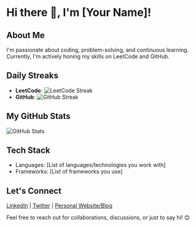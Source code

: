 # Hi there 👋, I'm [Your Name]!

## About Me
I'm passionate about coding, problem-solving, and continuous learning. Currently, I'm actively honing my skills on LeetCode and GitHub.

## Daily Streaks
- **LeetCode**: ![LeetCode Streak](https://leetcode-badge.chotot.org/leetcode/YOUR_LEETCODE_USERNAME)
- **GitHub**: ![GitHub Streak](https://github-readme-streak-stats.herokuapp.com/?user=YOUR_GITHUB_USERNAME)

## My GitHub Stats
![GitHub Stats](https://github-readme-stats.vercel.app/api?username=YOUR_GITHUB_USERNAME&show_icons=true&theme=dark)

## Tech Stack
- Languages: [List of languages/technologies you work with]
- Frameworks: [List of frameworks you use]

## Let's Connect
[LinkedIn](your-linkedin-profile) | [Twitter](your-twitter-profile) | [Personal Website/Blog](your-website)

Feel free to reach out for collaborations, discussions, or just to say hi! 😊
